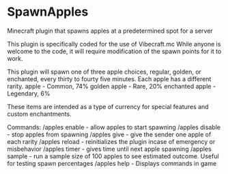 # SpawnApples
Minecraft plugin that spawns apples at a predetermined spot for a server

This plugin is specifically coded for the use of Vibecraft.mc
While anyone is welcome to the code, it will require modification of the spawn points for it to work.

This plugin will spawn one of three apple choices, regular, golden, or enchanted, every thirty to fourty five minutes.
Each apple has a different rarity.
apple - Common, 74%
golden apple - Rare, 20%
enchanted apple - Legendary, 6%

These items are intended as a type of currency for special features and custom enchantments.

Commands:
/apples enable - allow apples to start spawning
/apples disable - stop apples from spawning
/apples give - give the sender one apple of each rarity
/apples reload - reinitializes the plugin incase of emergency or misbehavior
/apples timer - gives time until next apple spawning
/apples sample - run a sample size of 100 apples to see estimated outcome. Useful for testing spawn percentages
/apples help - Displays commands in game
